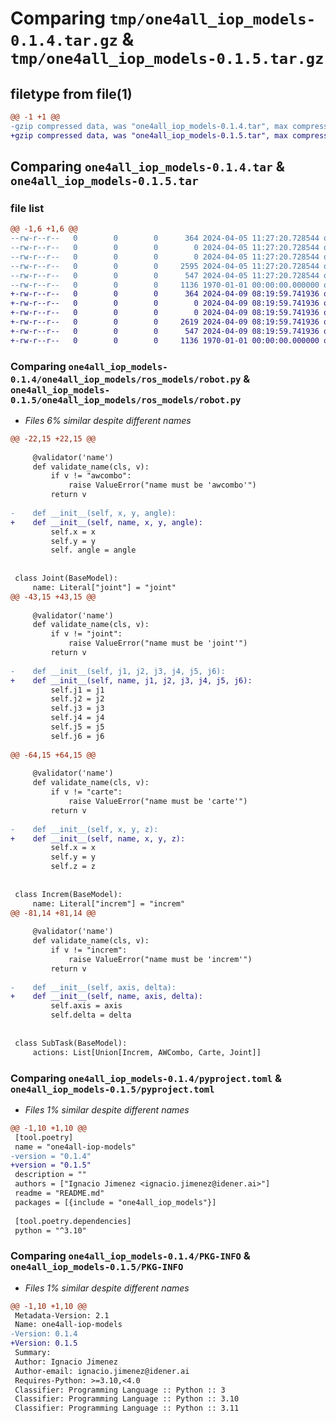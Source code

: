 # Comparing `tmp/one4all_iop_models-0.1.4.tar.gz` & `tmp/one4all_iop_models-0.1.5.tar.gz`

## filetype from file(1)

```diff
@@ -1 +1 @@
-gzip compressed data, was "one4all_iop_models-0.1.4.tar", max compression
+gzip compressed data, was "one4all_iop_models-0.1.5.tar", max compression
```

## Comparing `one4all_iop_models-0.1.4.tar` & `one4all_iop_models-0.1.5.tar`

### file list

```diff
@@ -1,6 +1,6 @@
--rw-r--r--   0        0        0      364 2024-04-05 11:27:20.728544 one4all_iop_models-0.1.4/README.md
--rw-r--r--   0        0        0        0 2024-04-05 11:27:20.728544 one4all_iop_models-0.1.4/one4all_iop_models/__init__.py
--rw-r--r--   0        0        0        0 2024-04-05 11:27:20.728544 one4all_iop_models-0.1.4/one4all_iop_models/ros_models/__init__.py
--rw-r--r--   0        0        0     2595 2024-04-05 11:27:20.728544 one4all_iop_models-0.1.4/one4all_iop_models/ros_models/robot.py
--rw-r--r--   0        0        0      547 2024-04-05 11:27:20.728544 one4all_iop_models-0.1.4/pyproject.toml
--rw-r--r--   0        0        0     1136 1970-01-01 00:00:00.000000 one4all_iop_models-0.1.4/PKG-INFO
+-rw-r--r--   0        0        0      364 2024-04-09 08:19:59.741936 one4all_iop_models-0.1.5/README.md
+-rw-r--r--   0        0        0        0 2024-04-09 08:19:59.741936 one4all_iop_models-0.1.5/one4all_iop_models/__init__.py
+-rw-r--r--   0        0        0        0 2024-04-09 08:19:59.741936 one4all_iop_models-0.1.5/one4all_iop_models/ros_models/__init__.py
+-rw-r--r--   0        0        0     2619 2024-04-09 08:19:59.741936 one4all_iop_models-0.1.5/one4all_iop_models/ros_models/robot.py
+-rw-r--r--   0        0        0      547 2024-04-09 08:19:59.741936 one4all_iop_models-0.1.5/pyproject.toml
+-rw-r--r--   0        0        0     1136 1970-01-01 00:00:00.000000 one4all_iop_models-0.1.5/PKG-INFO
```

### Comparing `one4all_iop_models-0.1.4/one4all_iop_models/ros_models/robot.py` & `one4all_iop_models-0.1.5/one4all_iop_models/ros_models/robot.py`

 * *Files 6% similar despite different names*

```diff
@@ -22,15 +22,15 @@
 
     @validator('name')
     def validate_name(cls, v):
         if v != "awcombo":
             raise ValueError("name must be 'awcombo'")
         return v
 
-    def __init__(self, x, y, angle):
+    def __init__(self, name, x, y, angle):
         self.x = x
         self.y = y
         self. angle = angle
 
 
 class Joint(BaseModel):
     name: Literal["joint"] = "joint"
@@ -43,15 +43,15 @@
 
     @validator('name')
     def validate_name(cls, v):
         if v != "joint":
             raise ValueError("name must be 'joint'")
         return v
 
-    def __init__(self, j1, j2, j3, j4, j5, j6):
+    def __init__(self, name, j1, j2, j3, j4, j5, j6):
         self.j1 = j1
         self.j2 = j2
         self.j3 = j3
         self.j4 = j4
         self.j5 = j5
         self.j6 = j6
 
@@ -64,15 +64,15 @@
 
     @validator('name')
     def validate_name(cls, v):
         if v != "carte":
             raise ValueError("name must be 'carte'")
         return v
 
-    def __init__(self, x, y, z):
+    def __init__(self, name, x, y, z):
         self.x = x
         self.y = y
         self.z = z
 
 
 class Increm(BaseModel):
     name: Literal["increm"] = "increm"
@@ -81,14 +81,14 @@
 
     @validator('name')
     def validate_name(cls, v):
         if v != "increm":
             raise ValueError("name must be 'increm'")
         return v
 
-    def __init__(self, axis, delta):
+    def __init__(self, name, axis, delta):
         self.axis = axis
         self.delta = delta
 
 
 class SubTask(BaseModel):
     actions: List[Union[Increm, AWCombo, Carte, Joint]]
```

### Comparing `one4all_iop_models-0.1.4/pyproject.toml` & `one4all_iop_models-0.1.5/pyproject.toml`

 * *Files 1% similar despite different names*

```diff
@@ -1,10 +1,10 @@
 [tool.poetry]
 name = "one4all-iop-models"
-version = "0.1.4"
+version = "0.1.5"
 description = ""
 authors = ["Ignacio Jimenez <ignacio.jimenez@idener.ai>"]
 readme = "README.md"
 packages = [{include = "one4all_iop_models"}]
 
 [tool.poetry.dependencies]
 python = "^3.10"
```

### Comparing `one4all_iop_models-0.1.4/PKG-INFO` & `one4all_iop_models-0.1.5/PKG-INFO`

 * *Files 1% similar despite different names*

```diff
@@ -1,10 +1,10 @@
 Metadata-Version: 2.1
 Name: one4all-iop-models
-Version: 0.1.4
+Version: 0.1.5
 Summary: 
 Author: Ignacio Jimenez
 Author-email: ignacio.jimenez@idener.ai
 Requires-Python: >=3.10,<4.0
 Classifier: Programming Language :: Python :: 3
 Classifier: Programming Language :: Python :: 3.10
 Classifier: Programming Language :: Python :: 3.11
```

